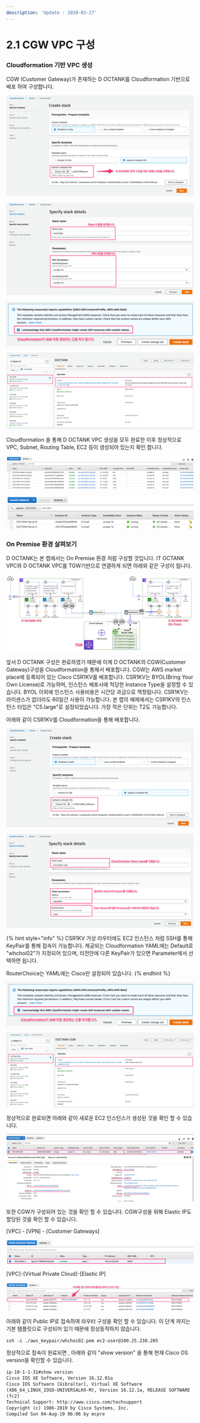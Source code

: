 ```yaml
---
description: 'Update : 2020-02-27'
---
```


# 2.1 CGW VPC 구성

### Cloudformation 기반 VPC 생성



CGW \(Customer Gateway\)가 존재하는 D OCTANK를 Cloudformation 기반으로 배포 하여 구성합니다.

![\[&#xADF8;&#xB9BC; 2.1.1 Cloudformation Stack &#xC0DD;&#xC131;\]](../.gitbook/assets/2.1.1.doctank_cf.png)

![\[&#xADF8;&#xB9BC; 2.1.2 Cloudformation &#xC2A4;&#xD0DD;&#xC774;&#xB984;, Parameter &#xC9C0;&#xC815;\]](../.gitbook/assets/2.1.2.doctank_cf.png)

![\[&#xADF8;&#xB9BC; 2.1.3 IAM &#xC790;&#xC6D0; &#xC0DD;&#xC131; &#xD5C8;&#xAC00;\]](../.gitbook/assets/2.1.3.doctank_cf.png)

![\[&#xADF8;&#xB9BC; 2.1.4 Stack &#xC0DD;&#xC131; &#xD655;&#xC778;\]](../.gitbook/assets/2.1.4.doctank_cf.png)

Cloudformation 을 통해 D OCTANK VPC 생성을 모두 완료한 이후 정상적으로 VPC, Subnet, Routing Table, EC2 등이 생성되어 있는지 확인 합니다.

![\[&#xADF8;&#xB9BC; 2.1.5 VPC Dashboard&#xB97C; &#xD1B5;&#xD574;&#xC11C; VPC, Subnet, AZ , RouteTable &#xD655;&#xC778;\]](../.gitbook/assets/2.1.5.doctank_vpc_subnet.png)

![\[&#xADF8;&#xB9BC; 2.1.6 EC2 Dashboard&#xB97C; &#xD1B5;&#xD574;&#xC11C; EC2 &#xC0DD;&#xC131; &#xD655;&#xC778;\]](../.gitbook/assets/2.1.6.doctank_ec2.png)

### On Premise 환경 살펴보기



D OCTANK는 본 랩에서는 On Premise 환경 처럼 구성할 것입니다. IT OCTANK VPC와 D OCTANK VPC를 TGW기반으로 연결하게 되면 아래와 같은 구성이 됩니다.

![\[2.1.7. On Premise &#xD658;&#xACBD; &#xAD6C;&#xC131;&#xC744; &#xC704;&#xD55C; &#xB17C;&#xB9AC;&#xC801; &#xAD6C;&#xC131;&#xB3C4;\]](../.gitbook/assets/2.1.0.topology.png)

앞서 D OCTANK 구성은 완료하였기 때문에 이제 D OCTANK의 CGW\(Customer Gateway\)구성을 Cloudformation을 통해서 배포합니다. CGW는 AWS market place에 등록되어 있는 Cisco CSR1KV를 배포합니다.  CSR1KV는 BYOL\(Bring Your Own License\)로 가능하며, 인스턴스 배포시에 적당한 Instance Type을 설정할 수 있습니다. BYOL 이외에 인스턴스 사용비용은 시간당 과금으로 책정됩니다. CSR1KV는 라이센스가 없더라도 60일간 사용이 가능합니다. 본 랩의 예제에서는 CSR1KV의 인스턴스 타입은  "C5.large"로 설정되었습니다. 가장 작은 단위는 T2도 가능합니다.

아래와 같이 CSR1KV를 Cloudformation을 통해 배포합니다.

![\[&#xADF8;&#xB9BC; 2.1.8 CGW Cloudformation Stack &#xC0DD;&#xC131;\]](../.gitbook/assets/2.1.7.doctank_cgw.png)

![\[&#xADF8;&#xB9BC; 2.1.9 CGW Stack name, Parameter &#xC124;&#xC815;\]](../.gitbook/assets/2.1.8.doctank_cgw.png)

{% hint style="info" %}
CSR1KV 가상 라우터에도 EC2 인스턴스 처럼 SSH를 통해 KeyPair를 통해 접속이 가능합니다. 제공되는 Cloudformation YAML에는 Default로 "whchoi02"가 지정되어 있으며, 리전안에 다른 KeyPair가 있으면 Parameter에서 선택하면 됩니다.

RouterChoice는 YAML에는 Cisco만 설정되어 있습니다.
{% endhint %}

![\[&#xADF8;&#xB9BC; 2.1.10 IAM &#xC790;&#xC6D0; &#xC0DD;&#xC131; &#xD5C8;&#xAC00;\]](../.gitbook/assets/2.1.9.doctank_cgw.png)

![\[&#xADF8;&#xB9BC; 2.1.11 Stack &#xC0DD;&#xC131; &#xD655;&#xC778;\]](../.gitbook/assets/2.1.10.doctank_cgw.png)

정상적으로 완료되면 아래와 같이 새로운 EC2 인스턴스가 생성된 것을 확인 할 수 있습니다.

![\[&#xADF8;&#xB9BC; 2.1.12 CGW EC2 &#xC0DD;&#xC131; &#xD655;&#xC778;\]](../.gitbook/assets/2.1.12.cgw_ec2.png)

또한 CGW가 구성되어 있는 것을 확인 할 수 있습니다. CGW구성을 위해 Elastic IP도 할당된 것을 확인 할 수 있습니다.

 \[VPC\] - \[VPN\] - \[Customer Gateways\]

![\[&#xADF8;&#xB9BC; 2.1.13 CGW &#xC0DD;&#xC131; &#xD655;&#xC778;\]](../.gitbook/assets/2.1.13.cgw_check.png)

\[VPC\]-\[Virtual Private Cloud\]-\[Elastic IP\]

![\[&#xADF8;&#xB9BC; 2.1.14 CGW &#xC0DD;&#xC131; &#xD655;&#xC778;\]](../.gitbook/assets/2.1.14.cgw_eip.png)

아래와 같이 Public IP로 접속하여 라우터 구성을 확인 할 수 있습니다. 이 단계 까지는 기본 템플릿으로 구성되어 있기 때문에 정상동작하지 않습니다.

```text
ssh -i ./aws_keypair/whchoi02.pem ec2-user@100.25.230.205
```

정상적으로 접속이 완료되면 , 아래와 같이 "show version" 을 통해 현재 Cisco OS version을 확인할 수 있습니다.

```text
ip-10-1-1-31#show version
Cisco IOS XE Software, Version 16.12.01a
Cisco IOS Software [Gibraltar], Virtual XE Software (X86_64_LINUX_IOSD-UNIVERSALK9-M), Version 16.12.1a, RELEASE SOFTWARE (fc2)
Technical Support: http://www.cisco.com/techsupport
Copyright (c) 1986-2019 by Cisco Systems, Inc.
Compiled Sun 04-Aug-19 06:06 by mcpre
```



